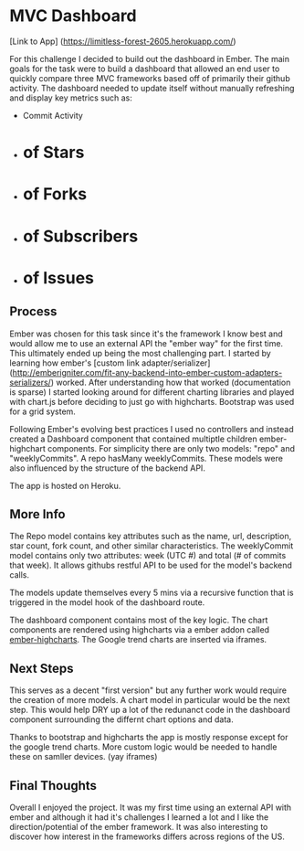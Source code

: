 # MVC Dashboard

[Link to App] (https://limitless-forest-2605.herokuapp.com/)

For this challenge I decided to build out the dashboard in Ember. The main goals for the task were to build a dashboard that allowed an end user to quickly compare three MVC frameworks based off of primarily their github activity. The dashboard needed to update itself without manually refreshing and display key metrics such as:

 * Commit Activity
 * # of Stars
 * # of Forks
 * # of Subscribers
 * # of Issues

## Process
  
Ember was chosen for this task since it's the framework I know best and would allow me to use an external API the "ember way" for the first time. This ultimately ended up being the most challenging part. I started by learning how ember's [custom link adapter/serializer] (http://emberigniter.com/fit-any-backend-into-ember-custom-adapters-serializers/) worked. After understanding how that worked (documentation is sparse) I started looking around for different charting libraries and played with chart.js before deciding to just go with highcharts. Bootstrap was used for a grid system.

Following Ember's evolving best practices I used no controllers and instead created a Dashboard component that contained multiptle children ember-highchart components. For simplicity there are only two models: "repo" and "weeklyCommits". A repo hasMany weeklyCommits. These models were also influenced by the structure of the backend API.

The app is hosted on Heroku.

## More Info

The Repo model contains key attributes such as the name, url, description, star count, fork count, and other similar characteristics. The weeklyCommit model contains only two attributes: week (UTC #) and total (# of commits that week). It allows githubs restful API to be used for the model's backend calls.

The models update themselves every 5 mins via a recursive function that is triggered in the model hook of the dashboard route.

The dashboard component contains most of the key logic. The chart components are rendered using highcharts via a ember addon called [ember-highcharts](https://github.com/ahmadsoe/ember-highcharts). The Google trend charts are inserted via iframes.

## Next Steps

This serves as a decent "first version" but any further work would require the creation of more models. A chart model in particular would be the next step. This would help DRY up a lot of the redunanct code in the dashboard component surrounding the differnt chart options and data.

Thanks to bootstrap and highcharts the app is mostly response except for the google trend charts. More custom logic would be needed to handle these on samller devices. (yay iframes)

## Final Thoughts

Overall I enjoyed the project. It was my first time using an external API with ember and although it had it's challenges I learned a lot and I like the direction/potential of the ember framework. It was also interesting to discover how interest in the frameworks differs across regions of the US.
